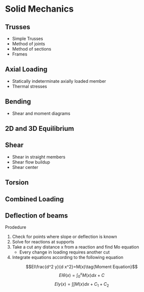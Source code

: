 # Solid Mechanics

## Trusses

- Simple Trusses
- Method of joints
- Method of sections
- Frames

## Axial Loading

- Statically indeterminate axially loaded member
- Thermal stresses

## Bending

- Shear and moment diagrams

## 2D and 3D Equilibrium

## Shear

- Shear in straight members
- Shear flow buildup
- Shear center

## Torsion

## Combined Loading

## Deflection of beams

Prodedure

1. Check for points where slope or deflection is known
2. Solve for reactions at supports
3. Take a cut any distance x from a reaction and find Mo equation  
   - Every change in loading requires another cut
4. Integrate equations according to the following equation

$$EI\frac{d^2 y}{d x^2}=M(x)\tag{Moment Equation}$$
$$EI\theta(x) = \int_0^x M(x)dx + C\tag{Slope Equation}$$
$$EIy(x)=\int{\int{M(x)dx+C_1}} + C_2\tag{Deflection Equation}$$

